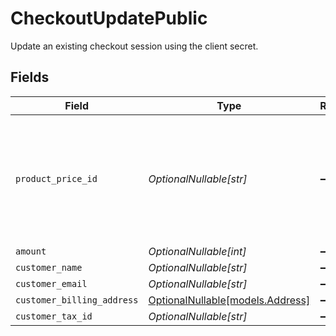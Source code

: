 # CheckoutUpdatePublic

Update an existing checkout session using the client secret.


## Fields

| Field                                                                                       | Type                                                                                        | Required                                                                                    | Description                                                                                 |
| ------------------------------------------------------------------------------------------- | ------------------------------------------------------------------------------------------- | ------------------------------------------------------------------------------------------- | ------------------------------------------------------------------------------------------- |
| `product_price_id`                                                                          | *OptionalNullable[str]*                                                                     | :heavy_minus_sign:                                                                          | ID of the product price to checkout. Must correspond to a price linked to the same product. |
| `amount`                                                                                    | *OptionalNullable[int]*                                                                     | :heavy_minus_sign:                                                                          | N/A                                                                                         |
| `customer_name`                                                                             | *OptionalNullable[str]*                                                                     | :heavy_minus_sign:                                                                          | N/A                                                                                         |
| `customer_email`                                                                            | *OptionalNullable[str]*                                                                     | :heavy_minus_sign:                                                                          | N/A                                                                                         |
| `customer_billing_address`                                                                  | [OptionalNullable[models.Address]](../models/address.md)                                    | :heavy_minus_sign:                                                                          | N/A                                                                                         |
| `customer_tax_id`                                                                           | *OptionalNullable[str]*                                                                     | :heavy_minus_sign:                                                                          | N/A                                                                                         |